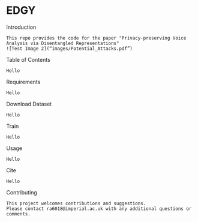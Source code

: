 # EDGY

Introduction
```
This repo provides the code for the paper "Privacy-preserving Voice Analysis via Disentangled Representations"
![Test Image 2](“images/Potential_Attacks.pdf”)
```

Table of Contents
```
Hello
```

Requirements
```
Hello
```

Download Dataset
```
Hello
```

Train 
```
Hello
```

Usage
```
Hello
```

Cite
```
Hello
```

Contributing
```
This project welcomes contributions and suggestions. 
Please contact ra6018@imperial.ac.uk with any additional questions or comments.
```


